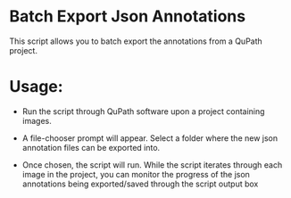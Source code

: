 Batch Export Json Annotations
=============================
This script allows you to batch export the annotations from a QuPath project.

Usage:
======

* Run the script through QuPath software upon a project containing images.

* A file-chooser prompt will appear. Select a folder where the new json annotation files can be exported into. 

* Once chosen, the script will run. 
While the script iterates through each image in the project, you can monitor the progress of the json annotations being exported/saved through the script output box
